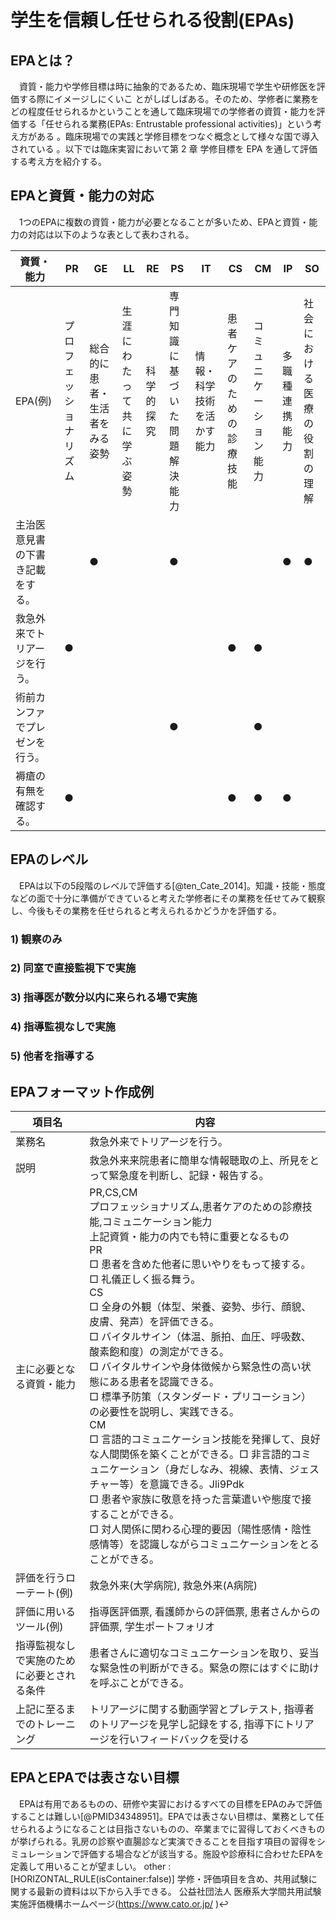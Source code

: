 # 学生を信頼し任せられる役割(EPAs)

## EPAとは？

　資質・能力や学修目標は時に抽象的であるため、臨床現場で学生や研修医を評価する際にイメージしにくいこ とがしばしばある。そのため、学修者に業務をどの程度任せられるかということを通して臨床現場での学修者の資質・能力を評価する「任せられる業務(EPAs: Entrustable professional activities)」という考え方がある 。臨床現場での実践と学修目標をつなぐ概念として様々な国で導入されている 。以下では臨床実習において第 2 章 学修目標を EPA を通して評価する考え方を紹介する。

## EPAと資質・能力の対応

　1つのEPAに複数の資質・能力が必要となることが多いため、EPAと資質・能力の対応は以下のような表として表わされる。

| 資質・能力 | PR | GE | LL | RE | PS | IT | CS | CM | IP | SO |
| -- | -- | -- | -- | -- | -- | -- | -- | -- | -- | -- |
| EPA(例) | プロフェッショナリズム | 総合的に患者・生活者をみる姿勢 | 生涯にわたって共に学ぶ姿勢 | 科学的探究 | 専門知識に基づいた問題解決能力 | 情報・科学技術を活かす能力 | 患者ケアのための診療技能 | コ ミ ュニケーシ ョ ン能力 | 多職種連携能力 | 社会における医療の役割の理解 |
| 主治医意見書の下書き記載をする。 |  | ● |  |  | ● |  |  |  | ● | ● |
| 救急外来でトリアージを行う。 | ● |  |  |  |  |  | ● | ● |  |  |
| 術前カンファでプレゼンを行う。 |  |  |  |  | ● |  |  | ● |  |  |
| 褥瘡の有無を確認する。 | ● |  |  |  |  |  | ● | ● | ● |  |

## EPAのレベル

　EPAは以下の5段階のレベルで評価する[@ten_Cate_2014]。知識・技能・態度などの面で十分に準備ができていると考えた学修者にその業務を任せてみて観察し、今後もその業務を任せられると考えられるかどうかを評価する。

### 1) 観察のみ 
### 2) 同室で直接監視下で実施 
### 3) 指導医が数分以内に来られる場で実施 
### 4) 指導監視なしで実施
### 5) 他者を指導する

## EPAフォーマット作成例

| 項目名 | 内容 |
| -- | -- |
| 業務名 | 救急外来でトリアージを行う。 |
| 説明 | 救急外来来院患者に簡単な情報聴取の上、所見をとって緊急度を判断し、記録・報告する。 |
| 主に必要となる資質・能力 | PR,CS,CM<br>プロフェッショナリズム,患者ケアのための診療技能,コミュニケーション能力<br>上記資質・能力の内でも特に重要となるもの<br>PR<br>□ 患者を含めた他者に思いやりをもって接する。<br>□ 礼儀正しく振る舞う。<br>CS<br>□ 全身の外観（体型、栄養、姿勢、歩行、顔貌、皮膚、発声）を評価できる。<br>□ バイタルサイン（体温、脈拍、血圧、呼吸数、酸素飽和度）の測定ができる。<br>□ バイタルサインや身体徴候から緊急性の高い状態にある患者を認識できる。<br>□ 標準予防策（スタンダード・プリコーション）の必要性を説明し、実践できる。<br>CM<br>□ 言語的コミュニケーション技能を発揮して、良好な人間関係を築くことができる。□ 非言語的コミュニケーション（身だしなみ、視線、表情、ジェスチャー等）を意識できる。Jli9Pdk<br>□ 患者や家族に敬意を持った言葉遣いや態度で接することができる。<br>□ 対人関係に関わる心理的要因（陽性感情・陰性感情等）を認識しながらコミュニケーションをとることができる。 |
| 評価を行うローテート(例) | 救急外来(大学病院), 救急外来(A病院) |
| 評価に用いるツール(例) | 指導医評価票, 看護師からの評価票, 患者さんからの評価票, 学生ポートフォリオ |
| 指導監視なしで実施のために必要とされる条件 | 患者さんに適切なコミュニケーションを取り、妥当な緊急性の判断ができる。緊急の際にはすぐに助けを呼ぶことができる。 |
| 上記に至るまでのトレーニング | トリアージに関する動画学習とプレテスト, 指導者のトリアージを見学し記録をする, 指導下にトリアージを行いフィードバックを受ける |

## EPAとEPAでは表さない目標

　EPAは有用であるものの、研修や実習におけるすべての目標をEPAのみで評価することは難しい[@PMID34348951]。EPAでは表さない目標は、業務として任せられるようになることは目指さないものの、卒業までに習得しておくべきものが挙げられる。乳房の診察や直腸診など実演できることを目指す項目の習得をシミュレーションで評価する場合などが該当する。施設や診療科に合わせたEPAを定義して用いることが望ましい。 
other :[HORIZONTAL_RULE(isContainer:false)]
学修・評価項目を含め、共用試験に関する最新の資料は以下から入手できる。
公益社団法人 医療系大学間共用試験実施評価機構ホームページ(https://www.cato.or.jp/ )↩︎

